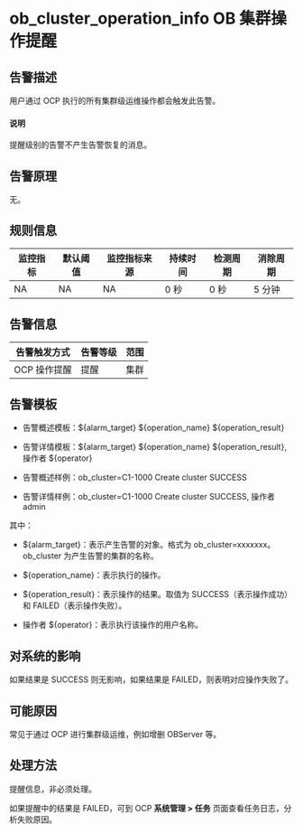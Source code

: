 ob_cluster_operation_info OB 集群操作提醒
========================================================

**告警描述**
-----------------------------

用户通过 OCP 执行的所有集群级运维操作都会触发此告警。

<main id="notice" type='explain'>
    <h4>说明</h4>
    <p>提醒级别的告警不产生告警恢复的消息。</p>
 </main>

告警原理
-------------------------

无。

**规则信息**
-----------------------------

| 监控指标 | 默认阈值 | 监控指标来源 | 持续时间 | 检测周期 | 消除周期 |
|------|------|--------|------|------|------|
| NA   | NA   | NA     | 0 秒  | 0 秒  | 5 分钟 |

**告警信息**
-----------------------------

|  告警触发方式  | 告警等级 | 范围 |
|----------|------|----|
| OCP 操作提醒 | 提醒   | 集群 |

**告警模板**
-----------------------------

* 告警概述模板：${alarm_target} ${operation_name} ${operation_result}

* 告警详情模板：${alarm_target} ${operation_name} ${operation_result}, 操作者 ${operator}

* 告警概述样例：ob_cluster=C1-1000 Create cluster SUCCESS

* 告警详情样例：ob_cluster=C1-1000 Create cluster SUCCESS, 操作者 admin

其中：

* ${alarm_target}：表示产生告警的对象。格式为 ob_cluster=xxxxxxx。ob_cluster 为产生告警的集群的名称。

* ${operation_name}：表示执行的操作。

* ${operation_result}：表示操作的结果。取值为 SUCCESS（表示操作成功）和 FAILED（表示操作失败）。

* 操作者 ${operator}：表示执行该操作的用户名称。

**对系统的影响**
-------------------------------

如果结果是 SUCCESS 则无影响，如果结果是 FAILED，则表明对应操作失败了。

**可能原因**
-----------------------------

常见于通过 OCP 进行集群级运维，例如增删 OBServer 等。

处理方法
-------------------------

提醒信息，非必须处理。

如果提醒中的结果是 FAILED，可到 OCP **系统管理 \> 任务** 页面查看任务日志，分析失败原因。
